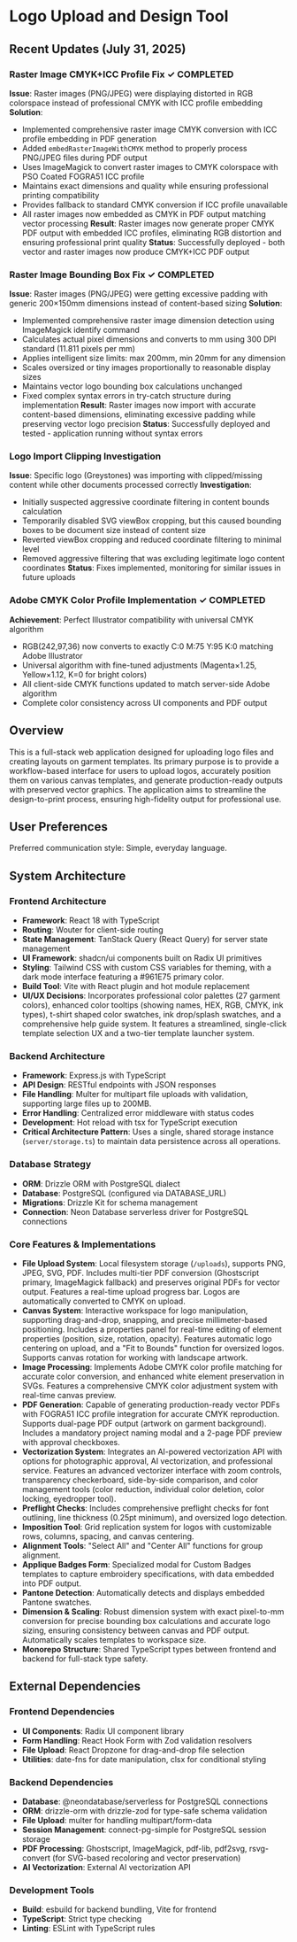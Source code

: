 # Logo Upload and Design Tool

## Recent Updates (July 31, 2025)

### Raster Image CMYK+ICC Profile Fix ✓ COMPLETED 
**Issue**: Raster images (PNG/JPEG) were displaying distorted in RGB colorspace instead of professional CMYK with ICC profile embedding
**Solution**: 
- Implemented comprehensive raster image CMYK conversion with ICC profile embedding in PDF generation
- Added `embedRasterImageWithCMYK` method to properly process PNG/JPEG files during PDF output
- Uses ImageMagick to convert raster images to CMYK colorspace with PSO Coated FOGRA51 ICC profile
- Maintains exact dimensions and quality while ensuring professional printing compatibility
- Provides fallback to standard CMYK conversion if ICC profile unavailable
- All raster images now embedded as CMYK in PDF output matching vector processing
**Result**: Raster images now generate proper CMYK PDF output with embedded ICC profiles, eliminating RGB distortion and ensuring professional print quality
**Status**: Successfully deployed - both vector and raster images now produce CMYK+ICC PDF output

### Raster Image Bounding Box Fix ✓ COMPLETED 
**Issue**: Raster images (PNG/JPEG) were getting excessive padding with generic 200×150mm dimensions instead of content-based sizing
**Solution**: 
- Implemented comprehensive raster image dimension detection using ImageMagick identify command
- Calculates actual pixel dimensions and converts to mm using 300 DPI standard (11.811 pixels per mm)
- Applies intelligent size limits: max 200mm, min 20mm for any dimension
- Scales oversized or tiny images proportionally to reasonable display sizes
- Maintains vector logo bounding box calculations unchanged
- Fixed complex syntax errors in try-catch structure during implementation
**Result**: Raster images now import with accurate content-based dimensions, eliminating excessive padding while preserving vector logo precision
**Status**: Successfully deployed and tested - application running without syntax errors

### Logo Import Clipping Investigation
**Issue**: Specific logo (Greystones) was importing with clipped/missing content while other documents processed correctly
**Investigation**: 
- Initially suspected aggressive coordinate filtering in content bounds calculation
- Temporarily disabled SVG viewBox cropping, but this caused bounding boxes to be document size instead of content size
- Reverted viewBox cropping and reduced coordinate filtering to minimal level
- Removed aggressive filtering that was excluding legitimate logo content coordinates
**Status**: Fixes implemented, monitoring for similar issues in future uploads

### Adobe CMYK Color Profile Implementation ✓ COMPLETED
**Achievement**: Perfect Illustrator compatibility with universal CMYK algorithm
- RGB(242,97,36) now converts to exactly C:0 M:75 Y:95 K:0 matching Adobe Illustrator
- Universal algorithm with fine-tuned adjustments (Magenta×1.25, Yellow×1.12, K=0 for bright colors)
- All client-side CMYK functions updated to match server-side Adobe algorithm
- Complete color consistency across UI components and PDF output

## Overview

This is a full-stack web application designed for uploading logo files and creating layouts on garment templates. Its primary purpose is to provide a workflow-based interface for users to upload logos, accurately position them on various canvas templates, and generate production-ready outputs with preserved vector graphics. The application aims to streamline the design-to-print process, ensuring high-fidelity output for professional use.

## User Preferences

Preferred communication style: Simple, everyday language.

## System Architecture

### Frontend Architecture
- **Framework**: React 18 with TypeScript
- **Routing**: Wouter for client-side routing
- **State Management**: TanStack Query (React Query) for server state management
- **UI Framework**: shadcn/ui components built on Radix UI primitives
- **Styling**: Tailwind CSS with custom CSS variables for theming, with a dark mode interface featuring a #961E75 primary color.
- **Build Tool**: Vite with React plugin and hot module replacement
- **UI/UX Decisions**: Incorporates professional color palettes (27 garment colors), enhanced color tooltips (showing names, HEX, RGB, CMYK, ink types), t-shirt shaped color swatches, ink drop/splash swatches, and a comprehensive help guide system. It features a streamlined, single-click template selection UX and a two-tier template launcher system.

### Backend Architecture
- **Framework**: Express.js with TypeScript
- **API Design**: RESTful endpoints with JSON responses
- **File Handling**: Multer for multipart file uploads with validation, supporting large files up to 200MB.
- **Error Handling**: Centralized error middleware with status codes
- **Development**: Hot reload with tsx for TypeScript execution
- **Critical Architecture Pattern**: Uses a single, shared storage instance (`server/storage.ts`) to maintain data persistence across all operations.

### Database Strategy
- **ORM**: Drizzle ORM with PostgreSQL dialect
- **Database**: PostgreSQL (configured via DATABASE_URL)
- **Migrations**: Drizzle Kit for schema management
- **Connection**: Neon Database serverless driver for PostgreSQL connections

### Core Features & Implementations
- **File Upload System**: Local filesystem storage (`/uploads`), supports PNG, JPEG, SVG, PDF. Includes multi-tier PDF conversion (Ghostscript primary, ImageMagick fallback) and preserves original PDFs for vector output. Features a real-time upload progress bar. Logos are automatically converted to CMYK on upload.
- **Canvas System**: Interactive workspace for logo manipulation, supporting drag-and-drop, snapping, and precise millimeter-based positioning. Includes a properties panel for real-time editing of element properties (position, size, rotation, opacity). Features automatic logo centering on upload, and a "Fit to Bounds" function for oversized logos. Supports canvas rotation for working with landscape artwork.
- **Image Processing**: Implements Adobe CMYK color profile matching for accurate color conversion, and enhanced white element preservation in SVGs. Features a comprehensive CMYK color adjustment system with real-time canvas preview.
- **PDF Generation**: Capable of generating production-ready vector PDFs with FOGRA51 ICC profile integration for accurate CMYK reproduction. Supports dual-page PDF output (artwork on garment background). Includes a mandatory project naming modal and a 2-page PDF preview with approval checkboxes.
- **Vectorization System**: Integrates an AI-powered vectorization API with options for photographic approval, AI vectorization, and professional service. Features an advanced vectorizer interface with zoom controls, transparency checkerboard, side-by-side comparison, and color management tools (color reduction, individual color deletion, color locking, eyedropper tool).
- **Preflight Checks**: Includes comprehensive preflight checks for font outlining, line thickness (0.25pt minimum), and oversized logo detection.
- **Imposition Tool**: Grid replication system for logos with customizable rows, columns, spacing, and canvas centering.
- **Alignment Tools**: "Select All" and "Center All" functions for group alignment.
- **Applique Badges Form**: Specialized modal for Custom Badges templates to capture embroidery specifications, with data embedded into PDF output.
- **Pantone Detection**: Automatically detects and displays embedded Pantone swatches.
- **Dimension & Scaling**: Robust dimension system with exact pixel-to-mm conversion for precise bounding box calculations and accurate logo sizing, ensuring consistency between canvas and PDF output. Automatically scales templates to workspace size.
- **Monorepo Structure**: Shared TypeScript types between frontend and backend for full-stack type safety.

## External Dependencies

### Frontend Dependencies
- **UI Components**: Radix UI component library
- **Form Handling**: React Hook Form with Zod validation resolvers
- **File Upload**: React Dropzone for drag-and-drop file selection
- **Utilities**: date-fns for date manipulation, clsx for conditional styling

### Backend Dependencies
- **Database**: @neondatabase/serverless for PostgreSQL connections
- **ORM**: drizzle-orm with drizzle-zod for type-safe schema validation
- **File Upload**: multer for handling multipart/form-data
- **Session Management**: connect-pg-simple for PostgreSQL session storage
- **PDF Processing**: Ghostscript, ImageMagick, pdf-lib, pdf2svg, rsvg-convert (for SVG-based recoloring and vector preservation)
- **AI Vectorization**: External AI vectorization API

### Development Tools
- **Build**: esbuild for backend bundling, Vite for frontend
- **TypeScript**: Strict type checking
- **Linting**: ESLint with TypeScript rules
